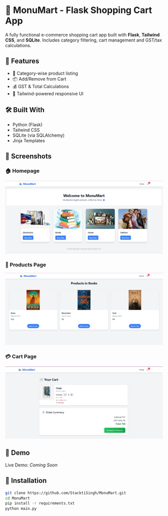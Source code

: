 # 🛒 MonuMart - Flask Shopping Cart App

A fully functional e-commerce shopping cart app built with **Flask**, **Tailwind CSS**, and **SQLite**. Includes category filtering, cart management and GST/tax calculations.

## 🚀 Features

- 🧠 Category-wise product listing
- 📦 Add/Remove from Cart
- 💰 GST & Total Calculations
- 🎨 Tailwind-powered responsive UI

## 🛠️ Built With

- Python (Flask)
- Tailwind CSS
- SQLite (via SQLAlchemy)
- Jinja Templates

## 📸 Screenshots

### 🏠 Homepage
![Homepage](Screenshots/homepage.png)

### 🛒 Products Page
![Cart](Screenshots/products.png)

### 💳 Cart Page
![Checkout](Screenshots/cart.png)

## 🔗 Demo

Live Demo: *Coming Soon*

## 📁 Installation

```bash
git clone https://github.com/StacktiSingh/MonuMart.git 
cd MonuMart
pip install -r requirements.txt
python main.py
